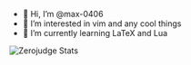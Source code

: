 - 👋 Hi, I’m @max-0406
- 👀 I’m interested in vim and any cool things
- 🌱 I’m currently learning LaTeX and Lua

![Zerojudge Stats](https://zj-query-0.herokuapp.com/user?user_id=126459&name=Max&theme=react)
